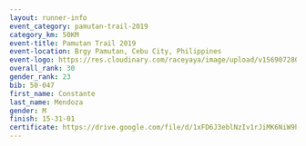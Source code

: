 ```yaml
---
layout: runner-info 
event_category: pamutan-trail-2019 
category_km: 50KM 
event-title: Pamutan Trail 2019 
event-location: Brgy Pamutan, Cebu City, Philippines 
event-logo: https://res.cloudinary.com/raceyaya/image/upload/v1569072806/logo/pamutan-trail_d8abrj.jpg 
overall_rank: 30
gender_rank: 23
bib: 50-047
first_name: Constante
last_name: Mendoza
gender: M
finish: 15-31-01
certificate: https://drive.google.com/file/d/1xFD6J3eblNzIv1rJiMK6NiW9heKkmKU2/view?usp=sharing
---
```

